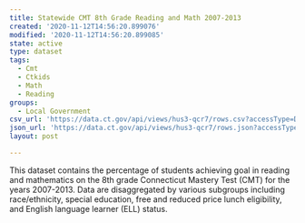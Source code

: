 ```yaml
---
title: Statewide CMT 8th Grade Reading and Math 2007-2013
created: '2020-11-12T14:56:20.899076'
modified: '2020-11-12T14:56:20.899085'
state: active
type: dataset
tags:
  - Cmt
  - Ctkids
  - Math
  - Reading
groups:
  - Local Government
csv_url: 'https://data.ct.gov/api/views/hus3-qcr7/rows.csv?accessType=DOWNLOAD'
json_url: 'https://data.ct.gov/api/views/hus3-qcr7/rows.json?accessType=DOWNLOAD'
layout: post

---
```

This dataset contains the percentage of students achieving goal in reading and mathematics on the 8th grade Connecticut Mastery Test (CMT) for the years 2007-2013. Data are disaggregated by various subgroups including race/ethnicity, special education, free and reduced price lunch eligibility, and English language learner (ELL) status.
